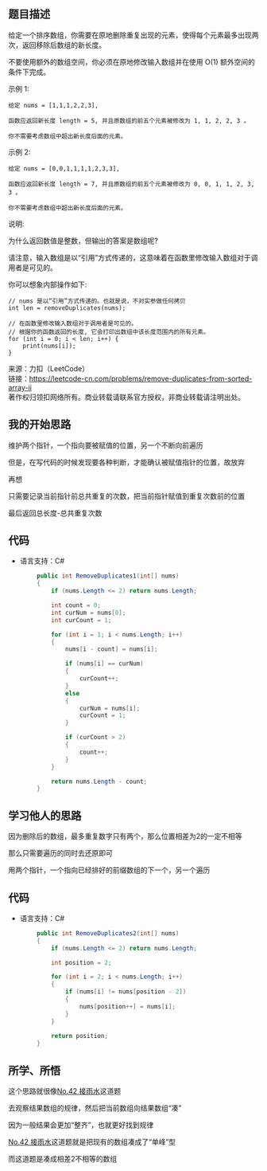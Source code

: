 ## 题目描述

给定一个排序数组，你需要在原地删除重复出现的元素，使得每个元素最多出现两次，返回移除后数组的新长度。

不要使用额外的数组空间，你必须在原地修改输入数组并在使用 O(1) 额外空间的条件下完成。

示例 1:
```
给定 nums = [1,1,1,2,2,3],

函数应返回新长度 length = 5, 并且原数组的前五个元素被修改为 1, 1, 2, 2, 3 。

你不需要考虑数组中超出新长度后面的元素。
```
示例 2:
```
给定 nums = [0,0,1,1,1,1,2,3,3],

函数应返回新长度 length = 7, 并且原数组的前五个元素被修改为 0, 0, 1, 1, 2, 3, 3 。

你不需要考虑数组中超出新长度后面的元素。
```
说明:

为什么返回数值是整数，但输出的答案是数组呢?

请注意，输入数组是以“引用”方式传递的，这意味着在函数里修改输入数组对于调用者是可见的。

你可以想象内部操作如下:
```
// nums 是以“引用”方式传递的。也就是说，不对实参做任何拷贝
int len = removeDuplicates(nums);

// 在函数里修改输入数组对于调用者是可见的。
// 根据你的函数返回的长度, 它会打印出数组中该长度范围内的所有元素。
for (int i = 0; i < len; i++) {
    print(nums[i]);
}
```
来源：力扣（LeetCode）  
链接：https://leetcode-cn.com/problems/remove-duplicates-from-sorted-array-ii  
著作权归领扣网络所有。商业转载请联系官方授权，非商业转载请注明出处。

## 我的开始思路

维护两个指针，一个指向要被赋值的位置，另一个不断向前遍历

但是，在写代码的时候发现要各种判断，才能确认被赋值指针的位置，故放弃

再想

只需要记录当前指针前总共重复的次数，把当前指针赋值到重复次数前的位置

最后返回总长度-总共重复次数

## 代码

- 语言支持：C#

```C#
        public int RemoveDuplicates1(int[] nums)
        {
            if (nums.Length <= 2) return nums.Length;

            int count = 0;
            int curNum = nums[0];
            int curCount = 1;

            for (int i = 1; i < nums.Length; i++)
            {
                nums[i - count] = nums[i];

                if (nums[i] == curNum)
                {
                    curCount++;
                }
                else
                {
                    curNum = nums[i];
                    curCount = 1;
                }

                if (curCount > 2)
                {
                    count++;
                }
            }

            return nums.Length - count;
        }
```

## 学习他人的思路

因为删除后的数组，最多重复数字只有两个，那么位置相差为2的一定不相等

那么只需要遍历的同时去还原即可

用两个指针，一个指向已经排好的前缀数组的下一个，另一个遍历

## 代码

- 语言支持：C#

```C#
        public int RemoveDuplicates2(int[] nums)
        {
            if (nums.Length <= 2) return nums.Length;

            int position = 2;

            for (int i = 2; i < nums.Length; i++)
            {
                if (nums[i] != nums[position - 2])
                {
                    nums[position++] = nums[i];
                }
            }
            
            return position;
        }
```

## 所学、所悟

这个思路就很像[No.42 接雨水](https://github.com/zwtop6/LeetCode-Learning/blob/master/Content/No.42%20%E6%8E%A5%E9%9B%A8%E6%B0%B4.md)这道题

去观察结果数组的规律，然后把当前数组向结果数组“凑”

因为一般结果会更加“整齐”，也就更好找到规律

[No.42 接雨水](https://github.com/zwtop6/LeetCode-Learning/blob/master/Content/No.42%20%E6%8E%A5%E9%9B%A8%E6%B0%B4.md)这道题就是把现有的数组凑成了“单峰”型

而这道题是凑成相差2不相等的数组
